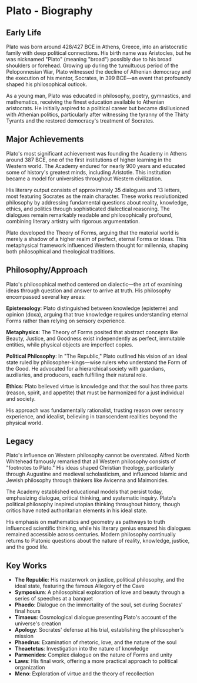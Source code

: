 # Plato - Biography

## Early Life

Plato was born around 428/427 BCE in Athens, Greece, into an aristocratic family with deep political connections. His birth name was Aristocles, but he was nicknamed "Plato" (meaning "broad") possibly due to his broad shoulders or forehead. Growing up during the tumultuous period of the Peloponnesian War, Plato witnessed the decline of Athenian democracy and the execution of his mentor, Socrates, in 399 BCE—an event that profoundly shaped his philosophical outlook.

As a young man, Plato was educated in philosophy, poetry, gymnastics, and mathematics, receiving the finest education available to Athenian aristocrats. He initially aspired to a political career but became disillusioned with Athenian politics, particularly after witnessing the tyranny of the Thirty Tyrants and the restored democracy's treatment of Socrates.

## Major Achievements

Plato's most significant achievement was founding the Academy in Athens around 387 BCE, one of the first institutions of higher learning in the Western world. The Academy endured for nearly 900 years and educated some of history's greatest minds, including Aristotle. This institution became a model for universities throughout Western civilization.

His literary output consists of approximately 35 dialogues and 13 letters, most featuring Socrates as the main character. These works revolutionized philosophy by addressing fundamental questions about reality, knowledge, ethics, and politics through sophisticated dialectical reasoning. The dialogues remain remarkably readable and philosophically profound, combining literary artistry with rigorous argumentation.

Plato developed the Theory of Forms, arguing that the material world is merely a shadow of a higher realm of perfect, eternal Forms or Ideas. This metaphysical framework influenced Western thought for millennia, shaping both philosophical and theological traditions.

## Philosophy/Approach

Plato's philosophical method centered on dialectic—the art of examining ideas through question and answer to arrive at truth. His philosophy encompassed several key areas:

**Epistemology**: Plato distinguished between knowledge (episteme) and opinion (doxa), arguing that true knowledge requires understanding eternal Forms rather than relying on sensory experience.

**Metaphysics**: The Theory of Forms posited that abstract concepts like Beauty, Justice, and Goodness exist independently as perfect, immutable entities, while physical objects are imperfect copies.

**Political Philosophy**: In "The Republic," Plato outlined his vision of an ideal state ruled by philosopher-kings—wise rulers who understand the Form of the Good. He advocated for a hierarchical society with guardians, auxiliaries, and producers, each fulfilling their natural role.

**Ethics**: Plato believed virtue is knowledge and that the soul has three parts (reason, spirit, and appetite) that must be harmonized for a just individual and society.

His approach was fundamentally rationalist, trusting reason over sensory experience, and idealist, believing in transcendent realities beyond the physical world.

## Legacy

Plato's influence on Western philosophy cannot be overstated. Alfred North Whitehead famously remarked that all Western philosophy consists of "footnotes to Plato." His ideas shaped Christian theology, particularly through Augustine and medieval scholasticism, and influenced Islamic and Jewish philosophy through thinkers like Avicenna and Maimonides.

The Academy established educational models that persist today, emphasizing dialogue, critical thinking, and systematic inquiry. Plato's political philosophy inspired utopian thinking throughout history, though critics have noted authoritarian elements in his ideal state.

His emphasis on mathematics and geometry as pathways to truth influenced scientific thinking, while his literary genius ensured his dialogues remained accessible across centuries. Modern philosophy continually returns to Platonic questions about the nature of reality, knowledge, justice, and the good life.

## Key Works

- **The Republic**: His masterwork on justice, political philosophy, and the ideal state, featuring the famous Allegory of the Cave
- **Symposium**: A philosophical exploration of love and beauty through a series of speeches at a banquet
- **Phaedo**: Dialogue on the immortality of the soul, set during Socrates' final hours
- **Timaeus**: Cosmological dialogue presenting Plato's account of the universe's creation
- **Apology**: Socrates' defense at his trial, establishing the philosopher's mission
- **Phaedrus**: Examination of rhetoric, love, and the nature of the soul
- **Theaetetus**: Investigation into the nature of knowledge
- **Parmenides**: Complex dialogue on the nature of Forms and unity
- **Laws**: His final work, offering a more practical approach to political organization
- **Meno**: Exploration of virtue and the theory of recollection